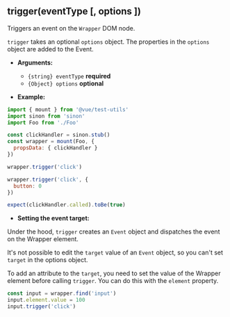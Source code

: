 ## trigger(eventType [, options ])

Triggers an event on the `Wrapper` DOM node.

`trigger` takes an optional `options` object. The properties in the `options` object are added to the Event.

- **Arguments:**
  - `{string} eventType` **required**
  - `{Object} options`  **optional**

- **Example:**

```js
import { mount } from '@vue/test-utils'
import sinon from 'sinon'
import Foo from './Foo'

const clickHandler = sinon.stub()
const wrapper = mount(Foo, {
  propsData: { clickHandler }
})

wrapper.trigger('click')

wrapper.trigger('click', {
  button: 0
})

expect(clickHandler.called).toBe(true)
```
- **Setting the event target:**

Under the hood, `trigger` creates an `Event` object and dispatches the event on the Wrapper element.

It's not possible to edit the `target` value of an `Event` object, so you can't set `target` in the options object.

To add an attribute to the `target`, you need to set the value of the Wrapper element before calling `trigger`. You can do this with the `element` property.

```js
const input = wrapper.find('input')
input.element.value = 100
input.trigger('click')
```
